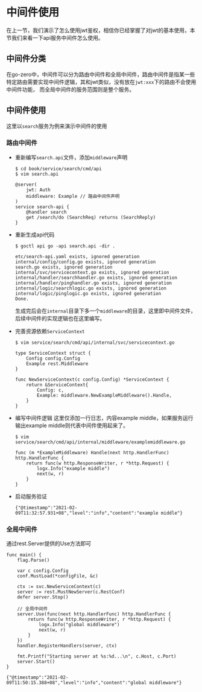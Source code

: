 # 中间件使用
在上一节，我们演示了怎么使用jwt鉴权，相信你已经掌握了对jwt的基本使用，本节我们来看一下api服务中间件怎么使用。

## 中间件分类
在go-zero中，中间件可以分为路由中间件和全局中间件，路由中间件是指某一些特定路由需要实现中间件逻辑，其和jwt类似，没有放在`jwt:xxx`下的路由不会使用中间件功能，
而全局中间件的服务范围则是整个服务。

## 中间件使用
这里以`search`服务为例来演示中间件的使用

### 路由中间件
* 重新编写`search.api`文件，添加`middleware`声明
    ``` shell
    $ cd book/service/search/cmd/api
    $ vim search.api
    ```
    ``` text
    @server(
        jwt: Auth
        middleware: Example // 路由中间件声明
    )
    service search-api {
        @handler search
        get /search/do (SearchReq) returns (SearchReply)
    }
    ```
* 重新生成api代码
    ``` shell
    $ goctl api go -api search.api -dir . 
    ```
    ``` text
    etc/search-api.yaml exists, ignored generation
    internal/config/config.go exists, ignored generation
    search.go exists, ignored generation
    internal/svc/servicecontext.go exists, ignored generation
    internal/handler/searchhandler.go exists, ignored generation
    internal/handler/pinghandler.go exists, ignored generation
    internal/logic/searchlogic.go exists, ignored generation
    internal/logic/pinglogic.go exists, ignored generation
    Done.
    ```
    生成完后会在`internal`目录下多一个`middleware`的目录，这里即中间件文件，后续中间件的实现逻辑也在这里编写。
*  完善资源依赖`ServiceContext`
    ``` shell
    $ vim service/search/cmd/api/internal/svc/servicecontext.go
    ```
    ```golang
    type ServiceContext struct {
        Config config.Config
        Example rest.Middleware
    }

    func NewServiceContext(c config.Config) *ServiceContext {
        return &ServiceContext{
            Config: c,
            Example: middleware.NewExampleMiddleware().Handle,
        }
    }
    ```
* 编写中间件逻辑
    这里仅添加一行日志，内容example middle，如果服务运行输出example middle则代表中间件使用起来了。
  
    ```shell
    $ vim service/search/cmd/api/internal/middleware/examplemiddleware.go
    ```
    ```golang
    func (m *ExampleMiddleware) Handle(next http.HandlerFunc) http.HandlerFunc {
        return func(w http.ResponseWriter, r *http.Request) {
            logx.Info("example middle")
            next(w, r)
        }
    }
    ```
* 启动服务验证
    ``` text
    {"@timestamp":"2021-02-09T11:32:57.931+08","level":"info","content":"example middle"}
    ```

### 全局中间件
通过rest.Server提供的Use方法即可
```golang
func main() {
	flag.Parse()

	var c config.Config
	conf.MustLoad(*configFile, &c)

	ctx := svc.NewServiceContext(c)
	server := rest.MustNewServer(c.RestConf)
	defer server.Stop()

    // 全局中间件
	server.Use(func(next http.HandlerFunc) http.HandlerFunc {
		return func(w http.ResponseWriter, r *http.Request) {
			logx.Info("global middleware")
			next(w, r)
		}
	})
	handler.RegisterHandlers(server, ctx)

	fmt.Printf("Starting server at %s:%d...\n", c.Host, c.Port)
	server.Start()
}
```
```text
{"@timestamp":"2021-02-09T11:50:15.388+08","level":"info","content":"global middleware"}
```